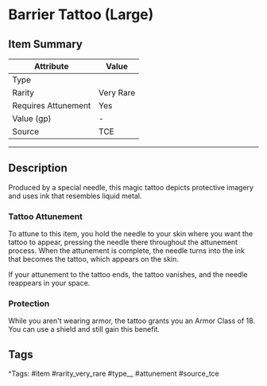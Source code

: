 # Barrier Tattoo (Large)

## Item Summary

| Attribute            | Value                        |
|----------------------|------------------------------|
| Type                 |   |
| Rarity               | Very Rare             |
| Requires Attunement  | Yes                |
| Value (gp)           | -    |
| Source               | TCE |

---

## Description

Produced by a special needle, this magic tattoo depicts protective imagery and uses ink that resembles liquid metal.

### Tattoo Attunement

To attune to this item, you hold the needle to your skin where you want the tattoo to appear, pressing the needle there throughout the attunement process. When the attunement is complete, the needle turns into the ink that becomes the tattoo, which appears on the skin.

If your attunement to the tattoo ends, the tattoo vanishes, and the needle reappears in your space.

### Protection

While you aren't wearing armor, the tattoo grants you an Armor Class of 18. You can use a shield and still gain this benefit.

## Tags

^Tags: #item #rarity_very_rare #type__ #attunement #source_tce